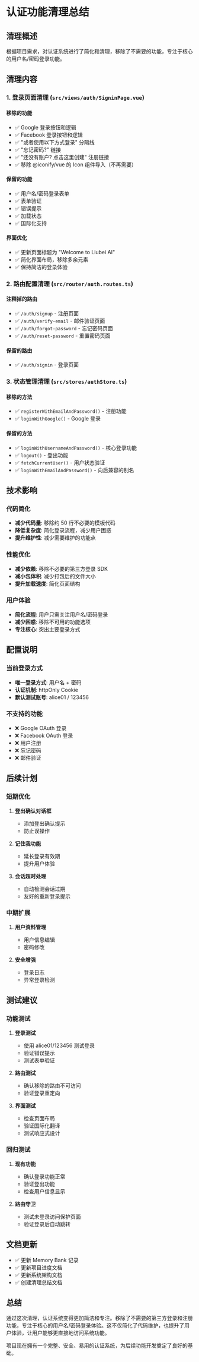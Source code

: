 # 认证功能清理总结

## 清理概述

根据项目需求，对认证系统进行了简化和清理，移除了不需要的功能，专注于核心的用户名/密码登录功能。

## 清理内容

### 1. 登录页面清理 (`src/views/auth/SigninPage.vue`)

#### 移除的功能

- ✅ Google 登录按钮和逻辑
- ✅ Facebook 登录按钮和逻辑
- ✅ "或者使用以下方式登录" 分隔线
- ✅ "忘记密码?" 链接
- ✅ "还没有账户? 点击这里创建" 注册链接
- ✅ 移除 @iconify/vue 的 Icon 组件导入（不再需要）

#### 保留的功能

- ✅ 用户名/密码登录表单
- ✅ 表单验证
- ✅ 错误提示
- ✅ 加载状态
- ✅ 国际化支持

#### 界面优化

- ✅ 更新页面标题为 "Welcome to Liubei AI"
- ✅ 简化界面布局，移除多余元素
- ✅ 保持简洁的登录体验

### 2. 路由配置清理 (`src/router/auth.routes.ts`)

#### 注释掉的路由

- ✅ `/auth/signup` - 注册页面
- ✅ `/auth/verify-email` - 邮件验证页面
- ✅ `/auth/forgot-password` - 忘记密码页面
- ✅ `/auth/reset-password` - 重置密码页面

#### 保留的路由

- ✅ `/auth/signin` - 登录页面

### 3. 状态管理清理 (`src/stores/authStore.ts`)

#### 移除的方法

- ✅ `registerWithEmailAndPassword()` - 注册功能
- ✅ `loginWithGoogle()` - Google 登录

#### 保留的方法

- ✅ `loginWithUsernameAndPassword()` - 核心登录功能
- ✅ `logout()` - 登出功能
- ✅ `fetchCurrentUser()` - 用户状态验证
- ✅ `loginWithEmailAndPassword()` - 向后兼容的别名

## 技术影响

### 代码简化

- **减少代码量**: 移除约 50 行不必要的模板代码
- **降低复杂度**: 简化登录流程，减少用户困惑
- **提升维护性**: 减少需要维护的功能点

### 性能优化

- **减少依赖**: 移除不必要的第三方登录 SDK
- **减小包体积**: 减少打包后的文件大小
- **提升加载速度**: 简化页面结构

### 用户体验

- **简化流程**: 用户只需关注用户名/密码登录
- **减少困惑**: 移除不可用的功能选项
- **专注核心**: 突出主要登录方式

## 配置说明

### 当前登录方式

- **唯一登录方式**: 用户名 + 密码
- **认证机制**: httpOnly Cookie
- **默认测试账号**: alice01 / 123456

### 不支持的功能

- ❌ Google OAuth 登录
- ❌ Facebook OAuth 登录
- ❌ 用户注册
- ❌ 忘记密码
- ❌ 邮件验证

## 后续计划

### 短期优化

1. **登出确认对话框**

   - 添加登出确认提示
   - 防止误操作

2. **记住我功能**

   - 延长登录有效期
   - 提升用户体验

3. **会话超时处理**
   - 自动检测会话过期
   - 友好的重新登录提示

### 中期扩展

1. **用户资料管理**

   - 用户信息编辑
   - 密码修改

2. **安全增强**
   - 登录日志
   - 异常登录检测

## 测试建议

### 功能测试

1. **登录测试**

   - 使用 alice01/123456 测试登录
   - 验证错误提示
   - 测试表单验证

2. **路由测试**

   - 确认移除的路由不可访问
   - 验证登录重定向

3. **界面测试**
   - 检查页面布局
   - 验证国际化翻译
   - 测试响应式设计

### 回归测试

1. **现有功能**

   - 确认登录功能正常
   - 验证登出功能
   - 检查用户信息显示

2. **路由守卫**
   - 测试未登录访问保护页面
   - 验证登录后自动跳转

## 文档更新

- ✅ 更新 Memory Bank 记录
- ✅ 更新项目进度文档
- ✅ 更新系统架构文档
- ✅ 创建清理总结文档

## 总结

通过这次清理，认证系统变得更加简洁和专注。移除了不需要的第三方登录和注册功能，专注于核心的用户名/密码登录体验。这不仅简化了代码维护，也提升了用户体验，让用户能够更直接地访问系统功能。

项目现在拥有一个完整、安全、易用的认证系统，为后续功能开发奠定了良好的基础。
